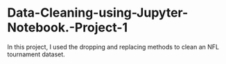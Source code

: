 # Data-Cleaning-using-Jupyter-Notebook.-Project-1
In this project, I used the dropping and replacing methods to clean an NFL tournament dataset.
